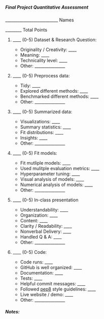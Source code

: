 ##### Final Project Quantitative Assessment

\_\_\_\_\_\_\_\_\_\_\_\_\_\_\_\_\_\_\_\_\_\_\_\_\_\_ Names 

\_\_\_\_\_\_\_\_ Total Points


1. \_\_\_\_ (0-5) Dataset & Research Question:

    - Originality / Creativity: \_\_\_\_
    - Meaning: \_\_\_\_
    - Technicality level: \_\_\_\_
    - Other: \_\_\_\_\_\_\_\_\_\_\_\_\_\_\_

1. \_\_\_\_ (0-5) Preprocess data:

    - Tidy: \_\_\_\_
    - Explored different methods: \_\_\_\_
    - Benchmarked different methods: \_\_\_\_
    - Other: \_\_\_\_\_\_\_\_\_\_\_\_\_\_\_

1. \_\_\_\_ (0-5) Summarized data:

    - Visualizations: \_\_\_\_
    - Summary statistics: \_\_\_\_
    - Fit distributions: \_\_\_\_
    - Insights: \_\_\_\_
    - Other: \_\_\_\_\_\_\_\_\_\_\_\_\_\_\_

1. \_\_\_\_ (0-5) Fit models:

    - Fit mutliple models: \_\_\_\_
    - Used mulitple evaluation metrics: \_\_\_\_
    - Hyperparameter tuning: \_\_\_\_
    - Visual analysis of models: \_\_\_\_
    - Numerical analysis of models: \_\_\_\_
    - Other: \_\_\_\_\_\_\_\_\_\_\_\_\_\_\_

1. \_\_\_\_ (0-5) In-class presentation 

    - Understandability: \_\_\_\_
    - Organization: \_\_\_\_
    - Content: \_\_\_\_
    - Clarity / Readability: \_\_\_\_
    - Nonverbal Delivery: \_\_\_\_
    - Handled Q & A:  \_\_\_\_
    - Other: \_\_\_\_\_\_\_\_\_\_\_\_\_\_\_

1. \_\_\_\_ (0-5) Code:

    - Code runs: \_\_\_\_
    - GitHub is well organized: \_\_\_\_
    - Documentation: \_\_\_\_
    - Tests: \_\_\_\_
    - Helpful commit messages: \_\_\_\_
    - Followed [pep8](http://pep8.org/) style guidelines: \_\_\_\_
    - Live website / demo: \_\_\_\_
    - Other: \_\_\_\_\_\_\_\_\_\_\_\_\_\_\_
  

##### Notes:    